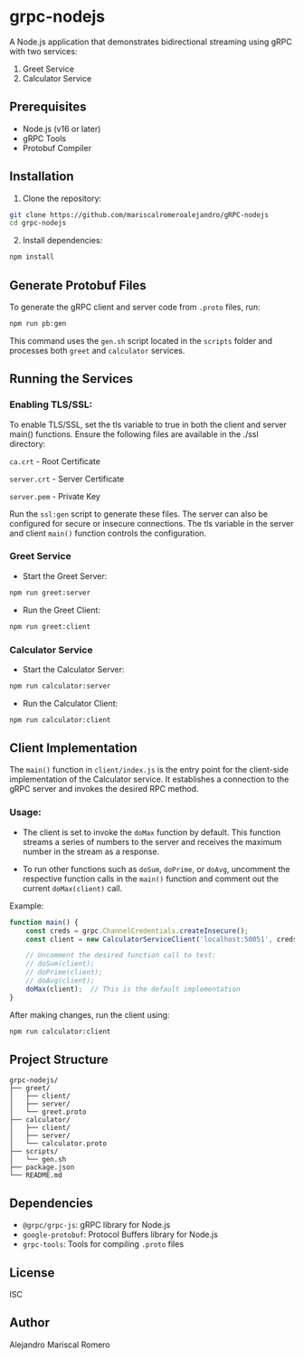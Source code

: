# grpc-nodejs

A Node.js application that demonstrates bidirectional streaming using gRPC with two services:

1. Greet Service
2. Calculator Service

## Prerequisites

* Node.js (v16 or later)
* gRPC Tools
* Protobuf Compiler

## Installation

1. Clone the repository:

```bash
git clone https://github.com/mariscalromeroalejandro/gRPC-nodejs
cd grpc-nodejs
```

2. Install dependencies:

```bash
npm install
```

## Generate Protobuf Files

To generate the gRPC client and server code from `.proto` files, run:

```bash
npm run pb:gen
```

This command uses the `gen.sh` script located in the `scripts` folder and processes both `greet` and `calculator` services.

## Running the Services

### Enabling TLS/SSL:

To enable TLS/SSL, set the tls variable to true in both the client and server main() functions. Ensure the following files are available in the ./ssl directory:

`ca.crt` - Root Certificate

`server.crt` - Server Certificate

`server.pem` - Private Key

Run the `ssl:gen` script to generate these files.
The server can also be configured for secure or insecure connections. The tls variable in the server and client `main()` function controls the configuration.

### Greet Service

* Start the Greet Server:

```bash
npm run greet:server
```

* Run the Greet Client:

```bash
npm run greet:client
```

### Calculator Service

* Start the Calculator Server:

```bash
npm run calculator:server
```

* Run the Calculator Client:

```bash
npm run calculator:client
```

## Client Implementation

The `main()` function in `client/index.js` is the entry point for the client-side implementation of the Calculator service. It establishes a connection to the gRPC server and invokes the desired RPC method.

### Usage:

* The client is set to invoke the `doMax` function by default. This function streams a series of numbers to the server and receives the maximum number in the stream as a response.

* To run other functions such as `doSum`, `doPrime`, or `doAvg`, uncomment the respective function calls in the `main()` function and comment out the current `doMax(client)` call.

Example:

```javascript
function main() {
    const creds = grpc.ChannelCredentials.createInsecure();
    const client = new CalculatorServiceClient('localhost:50051', creds);

    // Uncomment the desired function call to test:
    // doSum(client);
    // doPrime(client);
    // doAvg(client);
    doMax(client);  // This is the default implementation
}
```

After making changes, run the client using:

```bash
npm run calculator:client
```

## Project Structure

```
grpc-nodejs/
├── greet/
│   ├── client/
│   ├── server/
│   └── greet.proto
├── calculator/
│   ├── client/
│   ├── server/
│   └── calculator.proto
├── scripts/
│   └── gen.sh
├── package.json
└── README.md
```

## Dependencies

* `@grpc/grpc-js`: gRPC library for Node.js
* `google-protobuf`: Protocol Buffers library for Node.js
* `grpc-tools`: Tools for compiling `.proto` files

## License

ISC

## Author

Alejandro Mariscal Romero
